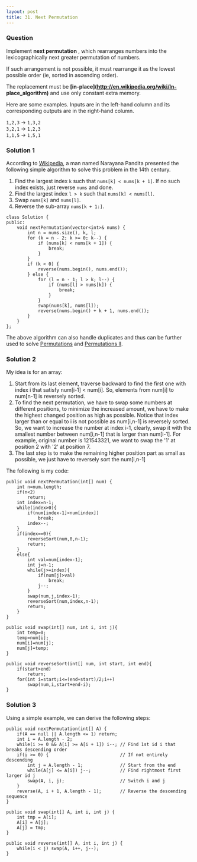 ```yaml
---
layout: post
title: 31. Next Permutation
---
```

### Question
Implement **next permutation** , which rearranges numbers into the
lexicographically next greater permutation of numbers.

If such arrangement is not possible, it must rearrange it as the lowest
possible order (ie, sorted in ascending order).

The replacement must be **[in-place](http://en.wikipedia.org/wiki/In-
place_algorithm)** and use only constant  extra memory.

Here are some examples. Inputs are in the left-hand column and its
corresponding outputs are in the right-hand column.

`1,2,3` → `1,3,2`  
`3,2,1` → `1,2,3`  
`1,1,5` → `1,5,1`

### Solution 1
According to
[Wikipedia](https://en.wikipedia.org/wiki/Permutation#Generation_in_lexicographic_order),
a man named Narayana Pandita presented the following simple algorithm to solve
this problem in the 14th century.

  1. Find the largest index `k` such that `nums[k] < nums[k + 1]`. If no such index exists, just reverse `nums` and done.
  2. Find the largest index `l > k` such that `nums[k] < nums[l]`.
  3. Swap `nums[k]` and `nums[l]`.
  4. Reverse the sub-array `nums[k + 1:]`.

    
    
    class Solution {
    public:
        void nextPermutation(vector<int>& nums) {
        	int n = nums.size(), k, l;
        	for (k = n - 2; k >= 0; k--) {
                if (nums[k] < nums[k + 1]) {
                    break;
                }
            }
        	if (k < 0) {
        	    reverse(nums.begin(), nums.end());
        	} else {
        	    for (l = n - 1; l > k; l--) {
                    if (nums[l] > nums[k]) {
                        break;
                    }
                } 
        	    swap(nums[k], nums[l]);
        	    reverse(nums.begin() + k + 1, nums.end());
            }
        }
    }; 
    

The above algorithm can also handle duplicates and thus can be further used to
solve [Permutations](https://leetcode.com/problems/permutations/) and
[Permutations II](https://leetcode.com/problems/permutations-ii/).


### Solution 2
My idea is for an array:

  1. Start from its last element, traverse backward to find the first one with index i that satisfy num[i-1] < num[i]. So, elements from num[i] to num[n-1] is reversely sorted.
  2. To find the next permutation, we have to swap some numbers at different positions, to minimize the increased amount, we have to make the highest changed position as high as possible. Notice that index larger than or equal to i is not possible as num[i,n-1] is reversely sorted. So, we want to increase the number at index i-1, clearly, swap it with the smallest number between num[i,n-1] that is larger than num[i-1]. For example, original number is 121543321, we want to swap the '1' at position 2 with '2' at position 7.
  3. The last step is to make the remaining higher position part as small as possible, we just have to reversely sort the num[i,n-1]

The following is my code:

    
    
    public void nextPermutation(int[] num) {
        int n=num.length;
        if(n<2)
            return;
        int index=n-1;        
        while(index>0){
            if(num[index-1]<num[index])
                break;
            index--;
        }
        if(index==0){
            reverseSort(num,0,n-1);
            return;
        }
        else{
            int val=num[index-1];
            int j=n-1;
            while(j>=index){
                if(num[j]>val)
                    break;
                j--;
            }
            swap(num,j,index-1);
            reverseSort(num,index,n-1);
            return;
        }
    }
    
    public void swap(int[] num, int i, int j){
        int temp=0;
        temp=num[i];
        num[i]=num[j];
        num[j]=temp;
    }
    
    public void reverseSort(int[] num, int start, int end){   
        if(start>end)
            return;
        for(int i=start;i<=(end+start)/2;i++)
            swap(num,i,start+end-i);
    }


### Solution 3
Using a simple example, we can derive the following steps:

    
    
    public void nextPermutation(int[] A) {
        if(A == null || A.length <= 1) return;
        int i = A.length - 2;
        while(i >= 0 && A[i] >= A[i + 1]) i--; // Find 1st id i that breaks descending order
        if(i >= 0) {                           // If not entirely descending
            int j = A.length - 1;              // Start from the end
            while(A[j] <= A[i]) j--;           // Find rightmost first larger id j
            swap(A, i, j);                     // Switch i and j
        }
        reverse(A, i + 1, A.length - 1);       // Reverse the descending sequence
    }
    
    public void swap(int[] A, int i, int j) {
        int tmp = A[i];
        A[i] = A[j];
        A[j] = tmp;
    }
    
    public void reverse(int[] A, int i, int j) {
        while(i < j) swap(A, i++, j--);
    }



